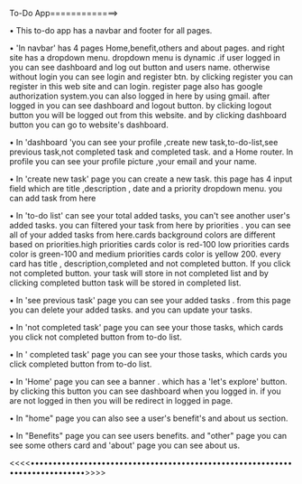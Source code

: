 To-Do App=============>

  • This to-do app has a navbar and footer  for all pages. 

  • 'In navbar' has 4 pages Home,benefit,others and about pages. and right site has  a dropdown menu. dropdown menu is dynamic .if user logged in you can see dashboard and log out button and users name. otherwise without login you can see login and register btn. by clicking register you can register in this web site and can login. register page also has google authorization system.you can also logged in here by using gmail. after logged in you can see dashboard and logout button. by clicking logout button you will be logged out from this website. and by clicking dashboard button you can go to website's dashboard.

  • In 'dashboard 'you can see your profile ,create new task,to-do-list,see previous task,not completed task and completed task. and a Home router. In profile you can see your profile picture ,your email and your name.

  • In 'create new task' page you can create a new task. this page has 4 input field which are title ,description , date and a priority dropdown menu. you can add task from here
  
  • In 'to-do list' can see your total added tasks, you can't see another user's added tasks. you can filtered your task from here by priorities . you can see all of your added tasks from here.cards background colors are different based on priorities.high priorities cards color is red-100 low priorities cards color is green-100 and medium priorities cards color is yellow 200. every card has title , description,completed and not completed button. If you click not completed button. your task will store in not completed list and by clicking completed button task will be stored in completed list.

  
  • In 'see previous task' page you can see your added tasks . from this page you can delete your added tasks. and you can update your tasks.
  
  • In 'not completed task' page you can see your those tasks, which cards you click not completed button from to-do list.


  • In ' completed task' page you can see your those tasks, which cards you click  completed button from to-do list.


  • In 'Home' page you can see a banner . which has a 'let's explore' button. by clicking this button you can see dashboard when you logged in. if you are not logged in then you will be redirect in logged in page. 

  • In "home" page you can also see a user's benefit's and about us section.

  • In "Benefits" page you can see users benefits. and "other" page you can see some others card and 'about' page you can see about us.

  <<<<••••••••••••••••••••••••••••••••••••••••••••••••••••••••••••••••••••••••••••>>>>